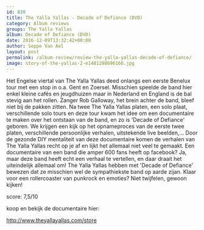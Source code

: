 ```yaml
---
id: 830
title: The Yalla Yallas - Decade of Defiance (DVD)
category: Album reviews
groups: The Yalla Yallas
album: Decade of Defiance (DVD)
date: 2016-12-09T13:32:42+00:00
author: Seppe Van Ael
layout: post
permalink: /album-review/review-the-yalla-yallas-decade-of-defiance/
image: story-of-the-yallas-2-e1481288696166.jpg
---
```

Het Engelse viertal van The Yalla Yallas deed onlangs een eerste Benelux tour met een stop in o.a. Gent en Zoersel. Misschien speelde de band hier enkel kleine cafés en jeugdhuizen maar in Nederland en England is de bal stevig aan het rollen. Zanger Rob Galloway, het brein achter de band, bleef niet bij de pakken zitten. Na twee The Yalla Yallas platen, een solo plaat, verschillende solo tours en deze tour kwam het idee om een documentaire te maken over het ontstaan van de band, en zo is 'Decade of Defiance' geboren. We krijgen een kijk op het opnameproces van de eerste twee platen, verschillende persoonlijke verhalen, uitstekende live beelden,&#8230; Door de gezonde DIY mentaliteit van deze documentaire komen de verhalen van The Yalla Yallas recht op je af en lijkt het allemaal niet veel te gemaakt. Een documentaire van een band die amper 600 fans heeft op facebook? Ja, maar deze band heeft echt een verhaal te vertellen, en daar draait het uiteindelijk allemaal om! The Yalla Yallas hebben met 'Decade of Defiance' bewezen dat ze misschien wel de sympathiekste band op aarde zijan. Klaar voor een rollercoaster van punkrock en emoties? Niet twijfelen, gewoon kijken!

score: 7,5/10

koop en bekijk de documentaire hier:

http://www.theyallayallas.com/store
